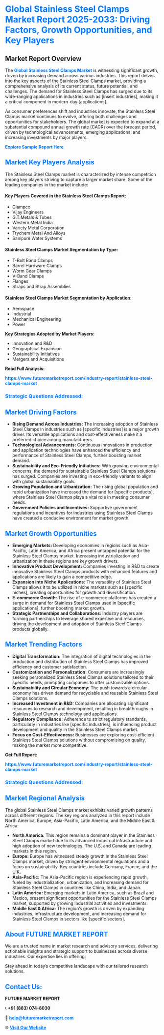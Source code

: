 <h1 style="color: #007BFF;">Global Stainless Steel Clamps Market Report 2025-2033: Driving Factors, Growth Opportunities, and Key Players</h1>

<section id="overview">
<h2>Market Report Overview</h2>
<p>The <a href="https://www.futuremarketreport.com/industry-report/stainless-steel-clamps-market" style="color: #007BFF; text-decoration: none;"><strong>Global Stainless Steel Clamps Market</strong></a> is witnessing significant growth, driven by increasing demand across various industries. This report delves into the key aspects of the Stainless Steel Clamps market, providing a comprehensive analysis of its current status, future potential, and challenges. The demand for Stainless Steel Clamps has surged due to its wide-ranging applications in industries such as [insert industries], making it a critical component in modern-day [applications].</p>
<p>As consumer preferences shift and industries innovate, the Stainless Steel Clamps market continues to evolve, offering both challenges and opportunities for stakeholders. The global market is expected to expand at a substantial compound annual growth rate (CAGR) over the forecast period, driven by technological advancements, emerging applications, and increasing investments by major players.</p>
</section>

<section id="overview">
<p><a href="https://www.futuremarketreport.com/request-sample/reportId=52336" style="color: #007BFF; text-decoration: none;"><strong>Explore Sample Report Here</strong></a></p>
</section>

<section id="key-players">
<h2 style="color: #007BFF;">Market Key Players Analysis</h2>
<p>The Stainless Steel Clamps market is characterized by intense competition among key players striving to capture a larger market share. Some of the leading companies in the market include:</p>
<h4>Key Players Covered in the Stainless Steel Clamps Report:</h4>
<ul><li>Clampco</li><li>Vijay Engineers</li><li>G.T.Metals &amp; Tubes</li><li>Western Metal India</li><li>Variety Metal Corporation</li><li>Trychem Metal And Alloys</li><li>Sanipure Water Systems</li></ul>
<h4>Stainless Steel Clamps Market Segmentation by Type:</h4>
<ul><li>T-Bolt Band Clamps</li><li>Barrel Hardware Clamps</li><li>Worm Gear Clamps</li><li>V-Band Clamps</li><li>Flanges</li><li>Straps and Strap Assemblies</li></ul>

<h4>Stainless Steel Clamps Market Segmentation by Application:</h4>
<ul><li>Aerospace</li><li>Industrial</li><li>Mechanical Engineering</li><li>Power</li></ul>
<p><strong>Key Strategies Adopted by Market Players:</strong></p>
<ul>
<li>Innovation and R&D</li>
<li>Geographical Expansion</li>
<li>Sustainability Initiatives</li>
<li>Mergers and Acquisitions</li>
</ul>
</section>

<section>
<p><strong>Read Full Analysis: </strong></p><a href="https://www.futuremarketreport.com/industry-report/stainless-steel-clamps-market" style="color: #007BFF; text-decoration: none;"><strong>https://www.futuremarketreport.com/industry-report/stainless-steel-clamps-market</strong></a>
<h3 style="color: #007BFF;">Strategic Questions Addressed:</h3>
</section>

<section id="driving-factors">
<h2 style="color: #007BFF;">Market Driving Factors</h2>
<ul>
<li><strong>Rising Demand Across Industries:</strong> The increasing adoption of Stainless Steel Clamps in industries such as [specific industries] is a major growth driver. Its versatile applications and cost-effectiveness make it a preferred choice among manufacturers.</li>
<li><strong>Technological Advancements:</strong> Continuous innovations in production and application technologies have enhanced the efficiency and performance of Stainless Steel Clamps, further boosting market demand.</li>
<li><strong>Sustainability and Eco-Friendly Initiatives:</strong> With growing environmental concerns, the demand for sustainable Stainless Steel Clamps solutions has surged. Companies are investing in eco-friendly variants to align with global sustainability goals.</li>
<li><strong>Growing Population and Urbanization:</strong> The rising global population and rapid urbanization have increased the demand for [specific products], where Stainless Steel Clamps plays a vital role in meeting consumer needs.</li>
<li><strong>Government Policies and Incentives:</strong> Supportive government regulations and incentives for industries using Stainless Steel Clamps have created a conducive environment for market growth.</li>
</ul>
</section>

<section id="growth-opportunities">
<h2 style="color: #007BFF;">Market Growth Opportunities</h2>
<ul>
<li><strong>Emerging Markets:</strong> Developing economies in regions such as Asia-Pacific, Latin America, and Africa present untapped potential for the Stainless Steel Clamps market. Increasing industrialization and urbanization in these regions are key growth drivers.</li>
<li><strong>Innovative Product Development:</strong> Companies investing in R&D to create innovative Stainless Steel Clamps products with enhanced features and applications are likely to gain a competitive edge.</li>
<li><strong>Expansion into Niche Applications:</strong> The versatility of Stainless Steel Clamps allows it to be utilized in niche markets such as [specific niches], creating opportunities for growth and diversification.</li>
<li><strong>E-commerce Growth:</strong> The rise of e-commerce platforms has created a surge in demand for Stainless Steel Clamps used in [specific applications], further boosting market growth.</li>
<li><strong>Strategic Partnerships and Collaborations:</strong> Industry players are forming partnerships to leverage shared expertise and resources, driving the development and adoption of Stainless Steel Clamps products globally.</li>
</ul>
</section>

<section id="trending-factors">
<h2 style="color: #007BFF;">Market Trending Factors</h2>
<ul>
<li><strong>Digital Transformation:</strong> The integration of digital technologies in the production and distribution of Stainless Steel Clamps has improved efficiency and customer satisfaction.</li>
<li><strong>Customization and Personalization:</strong> Consumers are increasingly seeking personalized Stainless Steel Clamps solutions tailored to their specific needs, prompting companies to offer customizable options.</li>
<li><strong>Sustainability and Circular Economy:</strong> The push towards a circular economy has driven demand for recyclable and reusable Stainless Steel Clamps solutions.</li>
<li><strong>Increased Investment in R&D:</strong> Companies are allocating significant resources to research and development, resulting in breakthroughs in Stainless Steel Clamps technology and applications.</li>
<li><strong>Regulatory Compliance:</strong> Adherence to strict regulatory standards, particularly in industries like [specific industries], is influencing product development and quality in the Stainless Steel Clamps market.</li>
<li><strong>Focus on Cost-Effectiveness:</strong> Businesses are exploring cost-efficient Stainless Steel Clamps solutions without compromising on quality, making the market more competitive.</li>
</ul>
</section>

<section>
<p><strong>Get Full Report: </strong></p><a href="https://www.futuremarketreport.com/industry-report/stainless-steel-clamps-market" style="color: #007BFF; text-decoration: none;"><strong>https://www.futuremarketreport.com/industry-report/stainless-steel-clamps-market</strong></a>
<h3 style="color: #007BFF;">Strategic Questions Addressed:</h3>
</section>


<section id="regional-analysis">
<h2 style="color: #007BFF;">Market Regional Analysis</h2>
<p>The global Stainless Steel Clamps market exhibits varied growth patterns across different regions. The key regions analyzed in this report include North America, Europe, Asia-Pacific, Latin America, and the Middle East & Africa:</p>
<ul>
<li><strong>North America:</strong> This region remains a dominant player in the Stainless Steel Clamps market due to its advanced industrial infrastructure and high adoption of new technologies. The U.S. and Canada are leading markets in this region.</li>
<li><strong>Europe:</strong> Europe has witnessed steady growth in the Stainless Steel Clamps market, driven by stringent environmental regulations and a focus on sustainability. Key countries include Germany, France, and the U.K.</li>
<li><strong>Asia-Pacific:</strong> The Asia-Pacific region is experiencing rapid growth, fueled by industrialization, urbanization, and increasing demand for Stainless Steel Clamps in countries like China, India, and Japan.</li>
<li><strong>Latin America:</strong> Emerging markets in Latin America, such as Brazil and Mexico, present significant opportunities for the Stainless Steel Clamps market, supported by growing industrial activities and investments.</li>
<li><strong>Middle East & Africa:</strong> The region’s growth is driven by expanding industries, infrastructure development, and increasing demand for Stainless Steel Clamps in sectors like [specific sectors].</li>
</ul>
</section>

<footer>
<h2 style="color: #007BFF;">About FUTURE MARKET REPORT</h2>
<p>We are a trusted name in market research and advisory services, delivering actionable insights and strategic support to businesses across diverse industries. Our expertise lies in offering:</p>

<p>Stay ahead in today’s competitive landscape with our tailored research solutions.</p>

<h2 style="color: #007BFF;">Contact Us:</h2>
<p><strong>FUTURE MARKET REPORT</strong></p>
<p>📞 <strong>+91 (883) 074-8030</strong></p>
<p>📧 <strong><a href="mailto:help@futuremarketreport.com" style="color: #007BFF;">help@futuremarketreport.com</a></strong></p>
<p>🌐 <strong><a href="https://www.futuremarketreport.com/" style="color: #007BFF;">Visit Our Website</a></strong></p>
</footer>